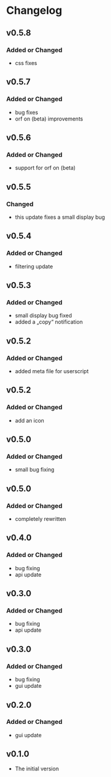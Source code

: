 # Changelog

## v0.5.8
### Added or Changed
- css fixes

## v0.5.7
### Added or Changed
- bug fixes
- orf on (beta) improvements

## v0.5.6
### Added or Changed
- support for orf on (beta)

## v0.5.5
### Changed
- this update fixes a small display bug

## v0.5.4
### Added or Changed
- filtering update

## v0.5.3
### Added or Changed
- small display bug fixed
- added a „copy“ notification

## v0.5.2
### Added or Changed
- added meta file for userscript

## v0.5.2
### Added or Changed
- add an icon

## v0.5.0
### Added or Changed
- small bug fixing

## v0.5.0
### Added or Changed
- completely rewritten

## v0.4.0
### Added or Changed
- bug fixing
- api update

## v0.3.0
### Added or Changed
- bug fixing
- api update

## v0.3.0
### Added or Changed
- bug fixing
- gui update

## v0.2.0
### Added or Changed
- gui update

## v0.1.0
- The initial version

